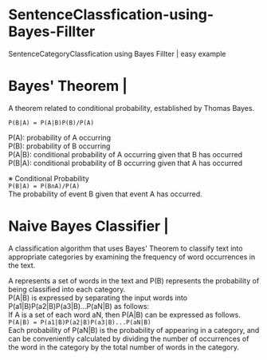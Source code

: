 # SentenceClassfication-using-Bayes-Fillter
SentenceCategoryClassfication using Bayes Fillter | easy example


# **Bayes' Theorem |** <br>
A theorem related to conditional probability, established by Thomas Bayes. <br>

`P(B|A) = P(A|B)P(B)/P(A)`<br>

P(A): probability of A occurring <br>
P(B): probability of B occurring <br>
P(A|B): conditional probability of A occurring given that B has occurred <br>
P(B|A): conditional probability of B occurring given that A has occurred <br>

※ Conditional Probability <br>
`P(B|A) = P(B∩A)/P(A)` <br>
The probability of event B given that event A has occurred. <br>

# **Naive Bayes Classifier |** <br>
A classification algorithm that uses Bayes' Theorem to classify text into appropriate categories by examining the frequency of word occurrences in the text. <br>

A represents a set of words in the text and P(B) represents the probability of being classified into each category. <br>
P(A|B) is expressed by separating the input words into P(a1|B)P(a2|B)P(a3|B)...P(aN|B) as follows: <br>
If A is a set of each word aN, then P(A|B) can be expressed as follows. <br>
` P(A|B) = P(a1|B)P(a2|B)P(a3|B)...P(aN|B) ` <br>
Each probability of P(aN|B) is the probability of appearing in a category, and can be conveniently calculated by dividing the number of occurrences of the word in the category by the total number of words in the category.

